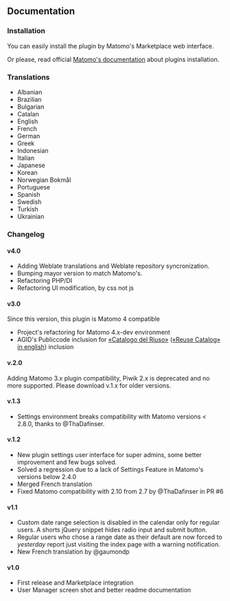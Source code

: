 ## Documentation 

### Installation

You can easily install the plugin by Matomo's Marketplace web interface.

Or please, read official [Matomo's documentation](https://matomo.org/faq/plugins/#faq_21) about plugins installation.

### Translations

- Albanian
- Brazilian
- Bulgarian
- Catalan
- English
- French
- German
- Greek
- Indonesian
- Italian
- Japanese
- Korean
- Norwegian Bokmål
- Portuguese
- Spanish
- Swedish
- Turkish
- Ukrainian

### Changelog

#### v4.0

- Adding Weblate translations and Weblate repository syncronization.
- Bumping mayor version to match Matomo's.
- Refactoring PHP/DI
- Refactoring UI modification, by css not js

#### v3.0

Since this version, this plugin is Matomo 4 compatible

- Project's refactoring for Matomo 4.x-dev environment
- AGID's Publiccode inclusion for [«Catalogo del Riuso»](https://developers.italia.it/it/search?type=reuse_software) ([«Reuse Catalog» in english](https://developers.italia.it/en/search?type=reuse_software)) inclusion

#### v.2.0

Adding Matomo 3.x plugin compatibility, Piwik 2.x is deprecated and no more supported. Please download v.1.x for older versions.

#### v.1.3

- Settings environment breaks compatibility with Matomo versions < 2.8.0, thanks to @ThaDafinser.

#### v.1.2

- New plugin settings user interface for super admins, some better improvement and few bugs solved.
- Solved a regression due to a lack of Settings Feature in Matomo's versions below 2.4.0
- Merged French translation
- Fixed Matomo compatibility with 2.10 from 2.7 by @ThaDafinser in PR #6

#### v1.1

- Custom date range selection is disabled in the calendar only for regular users. A shorts jQuery snippet hides radio input and submit button.
- Regular users who chose a range date as their default are now forced to _yesterday_ report just visiting the index page with a warning notification.
- New French translation by @gaumondp

#### v1.0

- First release and Marketplace integration
- User Manager screen shot and better readme documentation
